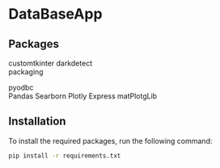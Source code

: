 # DataBaseApp
Packages       
------------- 
customtkinter 
darkdetect    
packaging     
          
pyodbc  
Pandas
Searborn
Plotly Express
matPlotgLib

## Installation

To install the required packages, run the following command:

```bash
pip install -r requirements.txt
```
